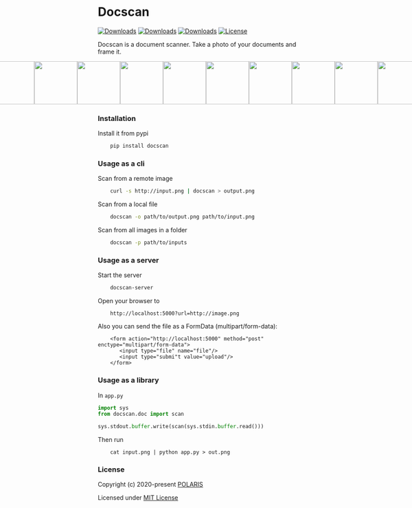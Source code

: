 # Docscan

[![Downloads](https://pepy.tech/badge/docscan)](https://pepy.tech/project/docscan)
[![Downloads](https://pepy.tech/badge/docscan/month)](https://pepy.tech/project/docscan/month)
[![Downloads](https://pepy.tech/badge/docscan/week)](https://pepy.tech/project/docscan/week)
[![License](https://img.shields.io/badge/License-MIT-blue.svg)](https://img.shields.io/badge/License-MIT-blue.svg)

Docscan is a document scanner. Take a photo of your documents and frame it.

<p style="display: flex;align-items: center;justify-content: center;">
  <img src="https://raw.githubusercontent.com/danielgatis/docscan/master/examples/doc-1.jpg" width="100" />
  <img src="https://raw.githubusercontent.com/danielgatis/docscan/master/examples/doc-1.out.png" width="100" />
  <img src="https://raw.githubusercontent.com/danielgatis/docscan/master/examples/doc-2.png" width="100" />
  <img src="https://raw.githubusercontent.com/danielgatis/docscan/master/examples/doc-2.out.png" width="100" />
  <img src="https://raw.githubusercontent.com/danielgatis/docscan/master/examples/doc-3.jpg" width="100" />
  <img src="https://raw.githubusercontent.com/danielgatis/docscan/master/examples/doc-3.out.png" width="100" />
  <img src="https://raw.githubusercontent.com/danielgatis/docscan/master/examples/doc-4.jpg" width="100" />
  <img src="https://raw.githubusercontent.com/danielgatis/docscan/master/examples/doc-4.out.png" width="100" />
  <img src="https://raw.githubusercontent.com/danielgatis/docscan/master/examples/doc-5.jpg" width="100" />
  <img src="https://raw.githubusercontent.com/danielgatis/docscan/master/examples/doc-5.out.png" width="100" />
  <img src="https://raw.githubusercontent.com/danielgatis/docscan/master/examples/doc-6.jpg" width="100" />
  <img src="https://raw.githubusercontent.com/danielgatis/docscan/master/examples/doc-6.out.png" width="100" />
  <img src="https://raw.githubusercontent.com/danielgatis/docscan/master/examples/doc-7.jpg" width="100" />
  <img src="https://raw.githubusercontent.com/danielgatis/docscan/master/examples/doc-7.out.png" width="100" />
  <img src="https://raw.githubusercontent.com/danielgatis/docscan/master/examples/doc-8.jpg" width="100" />
  <img src="https://raw.githubusercontent.com/danielgatis/docscan/master/examples/doc-8.out.png" width="100" />
</p>


### Installation

Install it from pypi

```bash
    pip install docscan
```

### Usage as a cli

Scan from a remote image
```bash
    curl -s http://input.png | docscan > output.png
```

Scan from a local file
```bash
    docscan -o path/to/output.png path/to/input.png
```

Scan from all images in a folder
```bash
    docscan -p path/to/inputs
```

### Usage as a server

Start the server
```bash
    docscan-server
```

Open your browser to
```
    http://localhost:5000?url=http://image.png
```

Also you can send the file as a FormData (multipart/form-data):
```
    <form action="http://localhost:5000" method="post" enctype="multipart/form-data">
       <input type="file" name="file"/>
       <input type="submi"t value="upload"/>
    </form>
```

### Usage as a library

In `app.py`

```python
import sys
from docscan.doc import scan

sys.stdout.buffer.write(scan(sys.stdin.buffer.read()))

```

Then run
```
    cat input.png | python app.py > out.png
```

### License

Copyright (c) 2020-present [POLARIS](https://github.com/sallamy2580)

Licensed under [MIT License](./LICENSE.txt)
